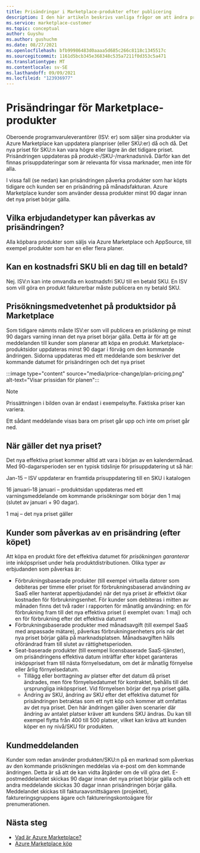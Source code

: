 ```yaml
---
title: Prisändringar i Marketplace-produkter efter publicering
description: I den här artikeln beskrivs vanliga frågor om att ändra priser på planer efter publicering.
ms.service: marketplace-customer
ms.topic: conceptual
author: Guyshu
ms.author: gushuchm
ms.date: 08/27/2021
ms.openlocfilehash: bfb99986483d0aaaa5d685c266c8118c1345517c
ms.sourcegitcommit: 1161d5bcb345e368348c535a7211f0d353c5a471
ms.translationtype: MT
ms.contentlocale: sv-SE
ms.lasthandoff: 09/09/2021
ms.locfileid: "123936977"
---
```

# <a name="price-changes-to-marketplace-products"></a>Prisändringar för Marketplace-produkter

Oberoende programvaruleverantörer (ISV: er) som säljer sina produkter via Azure Marketplace kan uppdatera planpriser (eller SKU:er) då och då. Det nya priset för SKU:n kan vara högre eller lägre än det tidigare priset. Prisändringen uppdateras på produkt-/SKU-/marknadsnivå. Därför kan det finnas prisuppdateringar som är relevanta för vissa marknader, men inte för alla.

I vissa fall (se nedan) kan prisändringen påverka produkter som har köpts tidigare och kunden ser en prisändring på månadsfakturan. Azure Marketplace kunder som använder dessa produkter minst 90 dagar innan det nya priset börjar gälla.

## <a name="which-offer-types-can-be-affected-from-price-change"></a>Vilka erbjudandetyper kan påverkas av prisändringen?

Alla köpbara produkter som säljs via Azure Marketplace och AppSource, till exempel produkter som har en eller flera planer.

## <a name="can-a-free-sku-turn-one-day-into-a-paid-one"></a>Kan en kostnadsfri SKU bli en dag till en betald?

Nej. ISV:n kan inte omvandla en kostnadsfri SKU till en betald SKU. En ISV som vill göra en produkt fakturerbar måste publicera en ny betald SKU.

## <a name="price-increase-awareness-in-the-marketplace-product-pages"></a>Prisökningsmedvetenhet på produktsidor på Marketplace

Som tidigare nämnts måste ISV:er som vill publicera en prisökning ge minst 90 dagars varning innan det nya priset börjar gälla. Detta är för att ge meddelanden till kunder som planerar att köpa en produkt. Marketplace-produktsidor uppdateras minst 90 dagar i förväg om den kommande ändringen. Sidorna uppdateras med ett meddelande som beskriver det kommande datumet för prisändringen och det nya priset

:::image type="content" source="media/price-change/plan-pricing.png" alt-text="Visar prissidan för planen":::

> [!NOTE]
> Prissättningen i bilden ovan är endast i exempelsyfte. Faktiska priser kan variera.

Ett sådant meddelande visas bara om priset går upp och inte om priset går ned.

## <a name="when-is-the-new-price-taking-effect"></a>När gäller det nya priset?

 Det nya effektiva priset kommer alltid att vara i början av en kalendermånad. Med 90-dagarsperioden ser en typisk tidslinje för prisuppdatering ut så här:

Jan-15 – ISV uppdaterar en framtida prisuppdatering till en SKU i katalogen

16 januari–18 januari – produktsidan uppdateras med ett varningsmeddelande om kommande prisökningar som börjar den 1 maj (slutet av januari + 90 dagar).

1 maj – det nya priset gäller

## <a name="customers-affected-from-a-price-change-post-purchase"></a>Kunder som påverkas av en prisändring (efter köpet)

Att köpa en produkt före det effektiva datumet för *prisökningen garanterar* inte inköpspriset under hela produktdistributionen. Olika typer av erbjudanden som påverkas är:

- Förbrukningsbaserade produkter (till exempel virtuella datorer som debiteras per timme eller priset för förbrukningsbaserad användning av SaaS eller hanterat apperbjudande) när det nya priset är effektivt ökar kostnaden för förbrukningsenhet. För kunder som debiteras i mitten av månaden finns det två rader i rapporten för månatlig användning: en för förbrukning fram till det nya effektiva priset (i exemplet ovan: 1 maj) och en för förbrukning efter det effektiva datumet
- Förbrukningsbaserade produkter med månadsavgift (till exempel SaaS med anpassade mätare), påverkas förbrukningsenheters pris när det nya priset börjar gälla på marknadsplatsen. Månadsavgiften hålls oförändrad fram till slutet av rättighetsperioden.
- Seat-baserade produkter (till exempel licensbaserade SaaS-tjänster), om prisändringens effektiva datum inträffar efter köpet garanteras inköpspriset fram till nästa förnyelsedatum, om det är månatlig förnyelse eller årlig förnyelsedatum.
    - Tillägg eller borttagning av platser efter det datum då priset ändrades, men före förnyelsedatumet för kontraktet, behålls till det ursprungliga inköpspriset. Vid förnyelsen börjar det nya priset gälla.
    - Ändring av SKU, ändring av SKU efter det effektiva datumet för prisändringen betraktas som ett nytt köp och kommer att omfattas av det nya priset. Den här ändringen gäller även scenarier där ändring av antalet platser kräver att kundens SKU ändras. Du kan till exempel flytta från 400 till 500 platser, vilket kan kräva att kunden köper en ny nivå/SKU för produkten.

## <a name="customer-notifications"></a>Kundmeddelanden

Kunder som redan använder produkten/SKU:n på en marknad som påverkas av den kommande prisökningen meddelas via e-post om den kommande ändringen. Detta är så att de kan vidta åtgärder om de vill göra det. E-postmeddelandet skickas 90 dagar innan det nya priset börjar gälla och ett andra meddelande skickas 30 dagar innan prisändringen börjar gälla. Meddelandet skickas till fakturaavsnittsägaren (projektet), faktureringsgruppens ägare och faktureringskontoägare för prenumerationen.

## <a name="next-steps"></a>Nästa steg

- [Vad är Azure Marketplace?](azure-marketplace-overview.md)
- [Azure Marketplace köp](azure-purchasing-invoicing.md)